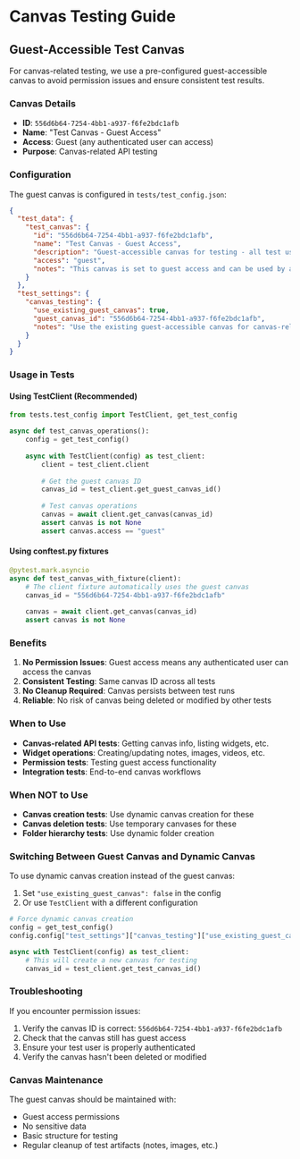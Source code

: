 # Canvas Testing Guide

## Guest-Accessible Test Canvas

For canvas-related testing, we use a pre-configured guest-accessible canvas to avoid permission issues and ensure consistent test results.

### Canvas Details

- **ID**: `556d6b64-7254-4bb1-a937-f6fe2bdc1afb`
- **Name**: "Test Canvas - Guest Access"
- **Access**: Guest (any authenticated user can access)
- **Purpose**: Canvas-related API testing

### Configuration

The guest canvas is configured in `tests/test_config.json`:

```json
{
  "test_data": {
    "test_canvas": {
      "id": "556d6b64-7254-4bb1-a937-f6fe2bdc1afb",
      "name": "Test Canvas - Guest Access",
      "description": "Guest-accessible canvas for testing - all test users can access this canvas",
      "access": "guest",
      "notes": "This canvas is set to guest access and can be used by any authenticated user for testing"
    }
  },
  "test_settings": {
    "canvas_testing": {
      "use_existing_guest_canvas": true,
      "guest_canvas_id": "556d6b64-7254-4bb1-a937-f6fe2bdc1afb",
      "notes": "Use the existing guest-accessible canvas for canvas-related tests to avoid permission issues"
    }
  }
}
```

### Usage in Tests

#### Using TestClient (Recommended)

```python
from tests.test_config import TestClient, get_test_config

async def test_canvas_operations():
    config = get_test_config()
    
    async with TestClient(config) as test_client:
        client = test_client.client
        
        # Get the guest canvas ID
        canvas_id = test_client.get_guest_canvas_id()
        
        # Test canvas operations
        canvas = await client.get_canvas(canvas_id)
        assert canvas is not None
        assert canvas.access == "guest"
```

#### Using conftest.py fixtures

```python
@pytest.mark.asyncio
async def test_canvas_with_fixture(client):
    # The client fixture automatically uses the guest canvas
    canvas_id = "556d6b64-7254-4bb1-a937-f6fe2bdc1afb"
    
    canvas = await client.get_canvas(canvas_id)
    assert canvas is not None
```

### Benefits

1. **No Permission Issues**: Guest access means any authenticated user can access the canvas
2. **Consistent Testing**: Same canvas ID across all tests
3. **No Cleanup Required**: Canvas persists between test runs
4. **Reliable**: No risk of canvas being deleted or modified by other tests

### When to Use

- **Canvas-related API tests**: Getting canvas info, listing widgets, etc.
- **Widget operations**: Creating/updating notes, images, videos, etc.
- **Permission tests**: Testing guest access functionality
- **Integration tests**: End-to-end canvas workflows

### When NOT to Use

- **Canvas creation tests**: Use dynamic canvas creation for these
- **Canvas deletion tests**: Use temporary canvases for these
- **Folder hierarchy tests**: Use dynamic folder creation

### Switching Between Guest Canvas and Dynamic Canvas

To use dynamic canvas creation instead of the guest canvas:

1. Set `"use_existing_guest_canvas": false` in the config
2. Or use `TestClient` with a different configuration

```python
# Force dynamic canvas creation
config = get_test_config()
config.config["test_settings"]["canvas_testing"]["use_existing_guest_canvas"] = False

async with TestClient(config) as test_client:
    # This will create a new canvas for testing
    canvas_id = test_client.get_test_canvas_id()
```

### Troubleshooting

If you encounter permission issues:

1. Verify the canvas ID is correct: `556d6b64-7254-4bb1-a937-f6fe2bdc1afb`
2. Check that the canvas still has guest access
3. Ensure your test user is properly authenticated
4. Verify the canvas hasn't been deleted or modified

### Canvas Maintenance

The guest canvas should be maintained with:
- Guest access permissions
- No sensitive data
- Basic structure for testing
- Regular cleanup of test artifacts (notes, images, etc.) 